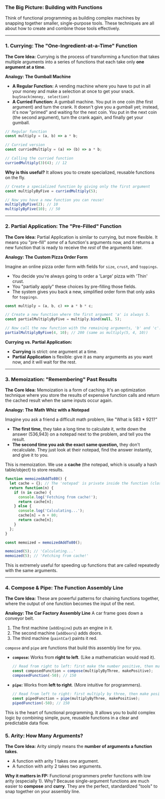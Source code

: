 ### The Big Picture: Building with Functions

Think of functional programming as building complex machines by snapping together smaller, single-purpose tools. These techniques are all about how to create and combine those tools effectively.

---

### 1. Currying: The "One-Ingredient-at-a-Time" Function

**The Core Idea:** Currying is the process of transforming a function that takes multiple arguments into a series of functions that each take only **one argument at a time**.

**Analogy: The Gumball Machine**

*   **A Regular Function:** A vending machine where you have to put in all your money and make a selection at once to get your snack. `buySnack(money, selection)`
*   **A Curried Function:** A gumball machine. You put in one coin (the first argument) and turn the crank. It doesn't give you a gumball yet; instead, it's now "primed" and waiting for the next coin. You put in the next coin (the second argument), turn the crank again, and finally get your gumball.

```javascript
// Regular function
const multiply = (a, b) => a * b;

// Curried version
const curriedMultiply = (a) => (b) => a * b;

// Calling the curried function
curriedMultiply(3)(4); // 12
```

**Why is this useful?**
It allows you to create specialized, reusable functions on the fly.

```javascript
// Create a specialized function by giving only the first argument
const multiplyByFive = curriedMultiply(5);

// Now you have a new function you can reuse!
multiplyByFive(2); // 10
multiplyByFive(10); // 50
```

---

### 2. Partial Application: The "Pre-Filled" Function

**The Core Idea:** Partial Application is similar to currying, but more flexible. It means you "pre-fill" *some* of a function's arguments now, and it returns a new function that is ready to receive the *rest* of the arguments later.

**Analogy: The Custom Pizza Order Form**

Imagine an online pizza order form with fields for `size`, `crust`, and `toppings`.
*   You decide you're always going to order a 'Large' pizza with 'Thin' crust.
*   You "partially apply" these choices by pre-filling those fields.
*   The system gives you back a new, simplified order form that only asks for `toppings`.

```javascript
const multiply = (a, b, c) => a * b * c;

// Create a new function where the first argument 'a' is always 5.
const partialMultiplyByFive = multiply.bind(null, 5);

// Now call the new function with the remaining arguments, 'b' and 'c'.
partialMultiplyByFive(4, 10); // 200 (same as multiply(5, 4, 10))
```
**Currying vs. Partial Application:**
*   **Currying** is strict: one argument at a time.
*   **Partial Application** is flexible: give it as many arguments as you want now, and it will wait for the rest.

---

### 3. Memoization: "Remembering" Past Results

**The Core Idea:** Memoization is a form of caching. It's an optimization technique where you store the results of expensive function calls and return the cached result when the same inputs occur again.

**Analogy: The Math Whiz with a Notepad**

Imagine you ask a friend a difficult math problem, like "What is 583 * 921?"
*   **The first time,** they take a long time to calculate it, write down the answer (536,943) on a notepad next to the problem, and tell you the result.
*   **The second time you ask the exact same question,** they don't recalculate. They just look at their notepad, find the answer instantly, and give it to you.

This is memoization. We use a **cache** (the notepad, which is usually a hash table/object) to store results.

```javascript
function memoizedAddTo80() {
  let cache = {}; // The 'notepad' is private inside the function (closure!)
  return function(n) {
    if (n in cache) {
      console.log('Fetching from cache!');
      return cache[n];
    } else {
      console.log('Calculating...');
      cache[n] = n + 80;
      return cache[n];
    }
  };
}

const memoized = memoizedAddTo80();

memoized(5); // 'Calculating...'
memoized(5); // 'Fetching from cache!'
```
This is extremely useful for speeding up functions that are called repeatedly with the same arguments.

---

### 4. Compose & Pipe: The Function Assembly Line

**The Core Idea:** These are powerful patterns for chaining functions together, where the output of one function becomes the input of the next.

**Analogy: The Car Factory Assembly Line**
A car frame goes down a conveyor belt.
1.  The first machine (`addEngine`) puts an engine in it.
2.  The second machine (`addDoors`) adds doors.
3.  The third machine (`paintCar`) paints it red.

`compose` and `pipe` are functions that build this assembly line for you.

*   **`compose`:** Works from **right to left**. (Like a mathematician would read it).
    ```javascript
    // Read from right to left: first make the number positive, then multiply by 3.
    const composedFunction = compose(multiplyByThree, makePositive);
    composedFunction(-50); // 150
    ```
*   **`pipe`:** Works from **left to right**. (More intuitive for programmers).
    ```javascript
    // Read from left to right: first multiply by three, then make positive.
    const pipedFunction = pipe(multiplyByThree, makePositive);
    pipedFunction(-50); // 150
    ```
This is the heart of functional programming. It allows you to build complex logic by combining simple, pure, reusable functions in a clear and predictable data flow.

### 5. Arity: How Many Arguments?

**The Core Idea:** Arity simply means the **number of arguments a function takes**.
*   A function with arity 1 takes one argument.
*   A function with arity 2 takes two arguments.

**Why it matters in FP:** Functional programmers prefer functions with low arity (especially 1). Why? Because single-argument functions are much easier to **compose** and **curry**. They are the perfect, standardized "tools" to snap together on your assembly line.
